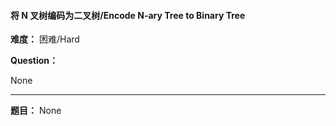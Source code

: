 #### 将 N 叉树编码为二叉树/Encode N-ary Tree to Binary Tree
**难度：** 困难/Hard

**Question：** 

None

------

**题目：** 
None
